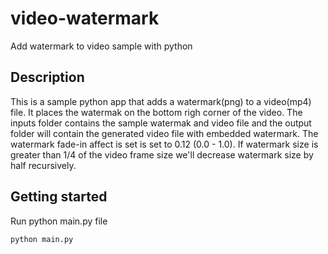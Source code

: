 # video-watermark
Add watermark to video sample with python

## Description
This is a sample python app that adds a watermark(png) to a video(mp4) file. It places the watermak on the bottom righ corner of the video. The inputs folder contains the sample watermak and video file and the output folder will contain the generated video file with embedded watermark. The watermark fade-in affect is set is set to 0.12 (0.0 - 1.0). If watermark size is greater than 1/4 of the video frame size we'll decrease watermark size by half recursively.

## Getting started
Run python main.py file
```sh
python main.py
```
